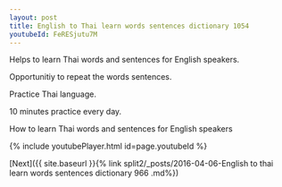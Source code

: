 ```yaml
---
layout: post
title: English to Thai learn words sentences dictionary 1054 
youtubeId: FeRESjutu7M
---
```

 
 
Helps to learn Thai words and sentences for English speakers.

Opportunitiy to repeat the words sentences. 

Practice Thai language. 
 
10 minutes practice every day. 
 
How to learn Thai words and sentences for English speakers 
 
{% include youtubePlayer.html id=page.youtubeId %}
 
 
[Next]({{ site.baseurl }}{% link  split2/_posts/2016-04-06-English to thai learn words sentences dictionary 966 .md%})
 
